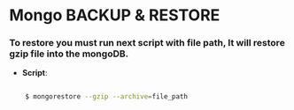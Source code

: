 # Mongo BACKUP & RESTORE
### To restore you must run next script with file path, It will restore gzip file into the mongoDB.

- __Script__: 

```bash

    $ mongorestore --gzip --archive=file_path

```
    


